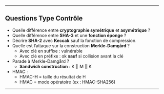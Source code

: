 
---

## Questions Type Contrôle

- Quelle différence entre **cryptographie symétrique** et **asymétrique** ?
- Quelle différence entre **SHA-3** et une **fonction éponge** ?
- Décrire **SHA-2** avec **Keccak** sauf la fonction de compression.
- Quelle est l’attaque sur la construction **Merkle-Damgård** ?
  - Avec clé en suffixe : vulnérable
  - Avec clé en préfixe : ok **sauf** si collision avant la clé
- Parade à Merkle-Damgård ?
  - **Sandwich construction** : K || M || K
- HMAC :
  - HMAC-H = taille du résultat de H
  - HMAC = mode opératoire (ex : HMAC-SHA256)

---

